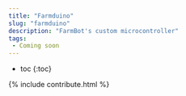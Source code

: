 ```yaml
---
title: "Farmduino"
slug: "farmduino"
description: "FarmBot's custom microcontroller"
tags:
 - Coming soon
---
```


* toc
{:toc}

{% include contribute.html %}
